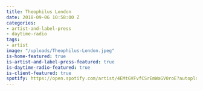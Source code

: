 ```yaml
---
title: Theophilus London
date: 2018-09-06 10:58:00 Z
categories:
- artist-and-label-press
- daytime-radio
tags:
- artist
image: "/uploads/Theophilus-London.jpeg"
is-home-featured: true
is-artist-and-label-press-featured: true
is-daytime-radio-featured: true
is-client-featured: true
spotify: https://open.spotify.com/artist/4EMtGVFvfCSrEmWaGV0roE?autoplay=true&v=A
---
```


